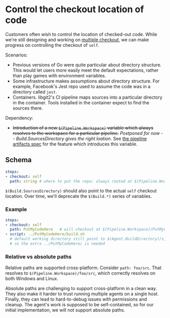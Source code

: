 # Control the checkout location of code

Customers often wish to control the location of checked-out code.
While we're still designing and working on [multiple checkout](multi-checkout.md), we can make progress on controlling the checkout of `self`.

Scenarios:
- Previous versions of Go were quite particular about directory structure.
This would let users more easily meet the default expectations, rather than play games with environment variables.
- Some infrastructure makes assumptions about directory structure.
For example, Facebook's Jest repo used to assume the code was in a directory called `jest`.
- Containers.
libgit2's CI pipeline maps sources into a particular directory in the container.
Tools installed in the container expect to find the sources there.

Dependency:
- ~~Introduction of a new `$(Pipeline.Workspace)` variable which always resolves to the workspace for a particular pipeline.~~
_Postponed for now -- Build.SourcesDirectory gives the right loation._ See [the pipeline artifacts spec](pipeline-artifacts.md) for the feature which introduces this variable.

## Schema

```yaml
steps:
- checkout: self
  path: string # where to put the repo; always rooted at $(Pipeline.Workspace)
```

`$(Build.SourcesDirectory)` should also point to the actual `self` checkout location. Over time, we'll deprecate the `$(Build.*)` series of variables.

### Example

```yaml
steps:
- checkout: self
  path: PutMyCodeHere   # will checkout at $(Pipeline.Workspace)/PutMyCodeHere
- script: ../PutMyCodeHere/build.sh
  # default working directory still point to $(Agent.BuildDirectory)/s,
  # so the extra ../PutMyCodeHere/ is needed
```

### Relative vs absolute paths

Relative paths are supported cross-platform.
Consider `path: foo/src`.
That resolves to `$(Pipeline.Workspace)/foo/src`, which correctly resolves on both Windows and Linux.

Absolute paths are challenging to support cross-platform in a clean way.
They also make it harder to trust running multiple agents on a single host.
Finally, they can lead to hard-to-debug issues with permissions and cleanup.
The agent's work is supposed to be self-contained, so for our initial implementation, we will not support absolute paths.
